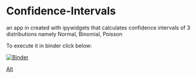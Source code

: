 # Confidence-Intervals
an app in created with ipywidgets that calculates confidence intervals of 3 distributions namely Normal, Binomial, Poisson 

To execute it in binder click below:

[![Binder](https://mybinder.org/badge_logo.svg)](https://mybinder.org/v2/gh/sebchriz/Confidence-Intervals/HEAD?urlpath=%2Fvoila%2Frender%2FConfidence-Intervals.ipynb)

[Alt](https://notebooks.gesis.org/binder/jupyter/user/sebchriz-confidence-intervals-reawt69m/voila/render/Confidence-Intervals.ipynb?token=PIVgkro0S_qDnTORhkhnaw)
